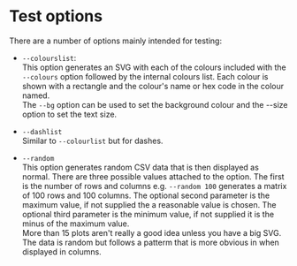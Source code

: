 #  Test options

There are a number of options mainly intended for testing:

- `--colourslist`:<br/>
This option generates an SVG with each of the colours included with the `--colours`
option followed by the internal colours list. Each colour is shown with a rectangle
and the colour's name or hex code in the colour named.<br/>
The `--bg` option can be used to set the background colour and the --size option to
set the text size.

- `--dashlist`<br/>
Similar to `--colourlist` but for dashes.

- `--random`<br/>
This option generates random CSV data that is then displayed as normal. There are three
possible values attached to the option. The first is the number of rows and columns e.g.
`--random 100` generates a matrix of 100 rows and 100 columns. The optional second
parameter is the maximum value, if not supplied the a reasonable value is chosen.
The optional third parameter is the minimum value, if not supplied it is the minus of the
maximum value.<br/>
More than 15 plots aren't really a good idea unless you have a big SVG.<br/>
The data is random but follows a patterm that is more obvious in when displayed in columns.
